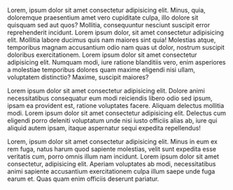 ---
---

Lorem, ipsum dolor sit amet consectetur adipisicing elit. Minus, quia, doloremque praesentium amet vero cupiditate culpa, illo dolore sit quisquam sed aut quos? Mollitia, consequuntur nesciunt suscipit error reprehenderit incidunt. Lorem ipsum dolor, sit amet consectetur adipisicing elit. Mollitia labore ducimus quis nam maiores sint quia! Molestias atque, temporibus magnam accusantium odio nam quas ut dolor, nostrum suscipit doloribus exercitationem. Lorem ipsum dolor sit amet consectetur adipisicing elit. Numquam modi, iure ratione blanditiis vero, enim asperiores a molestiae temporibus dolores quam maxime eligendi nisi ullam, voluptatem distinctio? Maxime, suscipit maiores?

Lorem ipsum dolor sit amet consectetur adipisicing elit. Dolore animi necessitatibus consequatur eum modi reiciendis libero odio sed ipsum, ipsam ea provident est, ratione voluptates facere. Aliquam delectus mollitia modi. Lorem ipsum dolor sit amet consectetur adipisicing elit. Delectus cum eligendi porro deleniti voluptatum unde nisi iusto officiis alias ab, iure qui aliquid autem ipsam, itaque aspernatur sequi expedita repellendus!

Lorem, ipsum dolor sit amet consectetur adipisicing elit. Minus in eum ex rem fuga, natus harum quod sapiente molestias, velit sunt expedita esse veritatis cum, porro omnis illum nam incidunt. Lorem ipsum dolor sit amet consectetur, adipisicing elit. Aperiam voluptates ab modi, necessitatibus animi sapiente accusantium exercitationem culpa illum saepe unde fuga earum et. Quas quam enim officiis deserunt pariatur.
